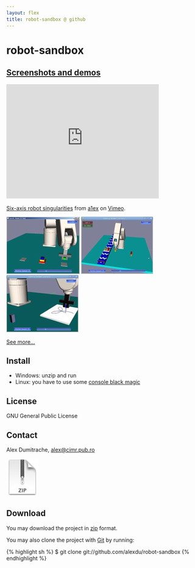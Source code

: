 ```yaml
---
layout: flex
title: robot-sandbox @ github
---
```


robot-sandbox
=============

[Screenshots and demos](demos.html)
-----------------------------------

<iframe src="http://player.vimeo.com/video/20095999" width="400" height="300" frameborder="0"></iframe><p><a href="http://vimeo.com/20095999">Six-axis robot singularities</a> from <a href="http://vimeo.com/alexdu">a1ex</a> on <a href="http://vimeo.com">Vimeo</a>.</p>

[belt1]: thumb-conveyor-belt-1.jpg
[belt2]: thumb-conveyor-belt-2.jpg
[draw-rose]: thumb-robot-drawing-rose.jpg
[hanoi]: thumb-hanoi-towers.jpg

[![robot-sandbox screenshot][hanoi]](demos.html)
[![robot-sandbox screenshot][belt1]](demos.html)
[![robot-sandbox screenshot][draw-rose]](demos.html)

[See more...](demos.html)

Install
-------

* Windows: unzip and run
* Linux: you have to use some [console black magic](install.html)


License
-------

GNU General Public License 

Contact
-------

Alex Dumitrache, <alex@cimr.pub.ro>


<div class="download">
  <a href="http://github.com/alexdu/robot-sandbox/zipball/master">
    <img border="0" src="zip.jpg"></a>
</div>

<a name="download"> </a>

Download
--------

You may download the project in [zip](http://github.com/alexdu/robot-sandbox/zipball/master) format.

You may also clone the project with [Git](http://git-scm.com) by running:

{% highlight sh %}
$ git clone git://github.com/alexdu/robot-sandbox
{% endhighlight %}
 
